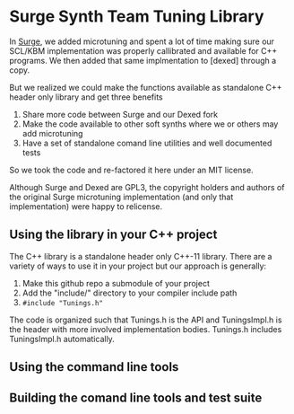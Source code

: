 # Surge Synth Team Tuning Library

In [Surge](https://surge-synthesizer.github.io), we added microtuning 
and spent a lot of time making sure our
SCL/KBM implementation was properly callibrated and available for C++
programs. We then added that same implmentation to [dexed] through a copy.

But we realized we could make the functions available as standalone C++ header
only library and get three benefits

1. Share more code between Surge and our Dexed fork
2. Make the code available to other soft synths where we or others may add microtuning
3. Have a set of standalone comand line utilities and well documented tests 

So we took the code and re-factored it here under an MIT license.

Although Surge and Dexed are GPL3, the copyright holders and authors of the original
Surge microtuning implementation (and only that implementation) were happy to relicense.

## Using the library in your C++ project

The C++ library is a standalone header only C++-11 library. There are a variety of ways
to use it in your project but our approach is generally:

1. Make this github repo a submodule of your project
2. Add the "include/" directory to your compiler include path
3. `#include "Tunings.h"`

The code is organized such that Tunings.h is the API and TuningsImpl.h is the header with more 
involved implementation bodies. Tunings.h includes TuningsImpl.h automatically.

## Using the command line tools

## Building the comand line tools and test suite


